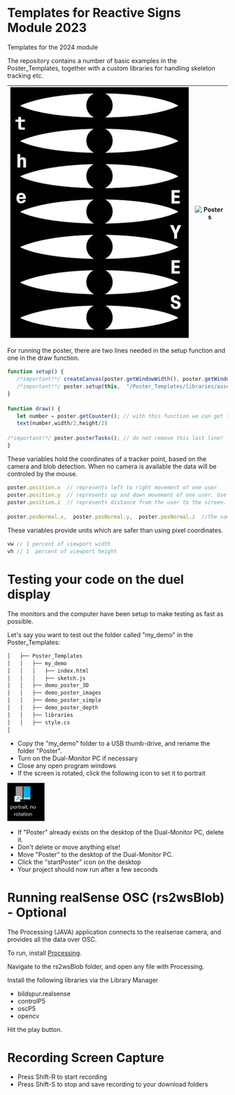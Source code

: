 # Templates for Reactive Signs Module 2023
Templates for the 2024 module

The repository contains a number of basic examples in the Poster_Templates, together with a custom libraries for handling skeleton tracking etc. 

![Posters](/Raw/JT_Poster.gif?raw=true)| ![Posters](/Raw/RC_DS_Gif_Animation.gif?raw=true)         
:-------------------------------------:|:---------------------------------:

For running the poster, there are two lines needed in the setup function and one in the draw function.  

 ```javascript
function setup() {
    /*important!*/ createCanvas(poster.getWindowWidth(), poster.getWindowHeight()); // Don't remove this line. 
    /*important!*/ poster.setup(this,  "/Poster_Templates/libraries/assets/models/movenet/model.json");  // Don't remove this line. 
}

function draw() {
    let number = poster.getCounter(); // with this function we can get the number that should be displayed
    text(number,width/2,height/2)

/*important!*/ poster.posterTasks(); // do not remove this last line!  
} 
 
```

 These variables hold the coordinates of a tracker point, based on the camera and blob detection. When no camera is available the data will be controled by the mouse.

 ```javascript
 poster.position.x  // represents left to right movement of one user 
 poster.position.y  // represents up and down movement of one user. Use sparingly, as this movement is less intuitive. 
 poster.position.z  // represents distance from the user to the screen. 

poster.posNormal.x,  poster.posNormal.y,  poster.posNormal.z  //The same as "position" but normalised. i.e values between 0 and 1. 
```

These variables provide units which are safer than using pixel coordinates. 
 ```javascript
vw // 1 percent of viewport width
vh // 1  percent of viewport height
```

#  Testing your code on the duel display

The monitors and the computer have been setup to make testing as fast as possible.

Let's say you want to test out the folder called "my_demo" in the Poster_Templates:

```bash 
│   ├── Poster_Templates
│   │   ├── my_demo
│   │   │   ├── index.html
│   │   │   ├── sketch.js
│   │   ├── demo_poster_3D
│   │   ├── demo_poster_images
│   │   ├── demo_poster_simple
│   │   ├── demo_poster_depth
│   │   ├── libraries
│   │   ├── style.cs
│

```

- Copy the "my_demo" folder to a USB thumb-drive, and rename the folder "Poster".
- Turn on the Dual-Monitor PC if necessary 
- Close any open program windows 
- If the screen is rotated, click the following icon to set it to portrait 

![icon](/Raw/iconPortrait.png?raw=true)

- If "Poster" already exists on the desktop of the Dual-Monitor PC, delete it.
- Don't delete or move anything else!
- Move "Poster" to the desktop of the Dual-Monitor PC.
- Click the "startPoster" icon on the desktop 
- Your project should now run after a few seconds


#  Running realSense OSC (rs2wsBlob) - Optional
The Processing (JAVA) application connects to the realsense camera, and provides all the data over OSC. 

To run, install [Processing]( https://processing.org/download).

Navigate to the rs2wsBlob folder, and open any file with Processing.

Install the following libraries via the Library Manager

- bildspur.realsense
- controlP5
- oscP5
- opencv

Hit the play button.

#  Recording Screen Capture 

- Press Shift-R to start recording
- Press Shift-S to stop and save recording to your download folders